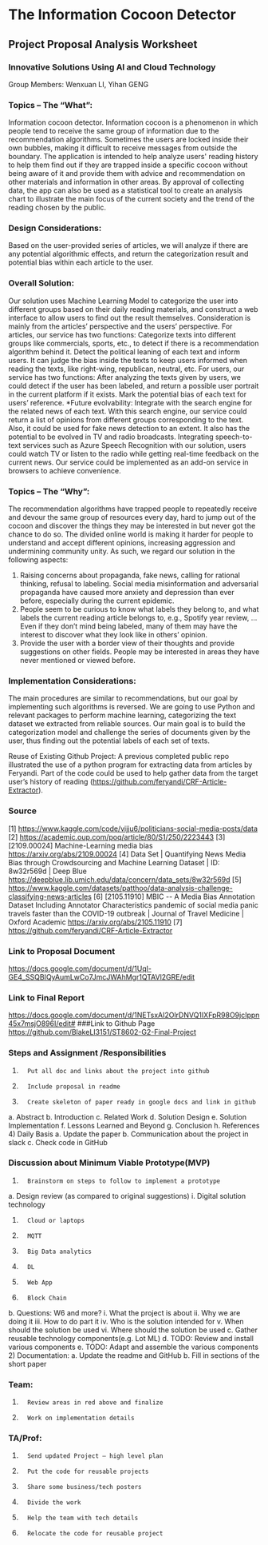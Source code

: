 # The Information Cocoon Detector

## Project Proposal Analysis Worksheet
### Innovative Solutions Using AI and Cloud Technology
 
Group Members: Wenxuan LI, Yihan GENG

 
### Topics – The “What”:

Information cocoon detector. Information cocoon is a phenomenon in which people tend to receive the same group of information due to the recommendation algorithms. Sometimes the users are locked inside their own bubbles, making it difficult to receive messages from outside the boundary.
The application is intended to help analyze users' reading history to help them find out if they are trapped inside a specific cocoon without being aware of it and provide them with advice and recommendation on other materials and information in other areas.
By approval of collecting data, the app can also be used as a statistical tool to create an analysis chart to illustrate the main focus of the current society and the trend of the reading chosen by the public.

### Design Considerations:
 
Based on the user-provided series of articles, we will analyze if there are any potential algorithmic effects, and return the categorization result and potential bias within each article to the user.

### Overall Solution:

Our solution uses Machine Learning Model to categorize the user into different groups based on their daily reading materials, and construct a web interface to allow users to find out the result themselves. Consideration is mainly from the articles’ perspective and the users’ perspective. 
For articles, our service has two functions:
Categorize texts into different groups like commercials, sports, etc., to detect if there is a recommendation algorithm behind it.
Detect the political leaning of each text and inform users. It can judge the bias inside the texts to keep users informed when reading the texts, like right-wing, republican, neutral, etc.
For users, our service has two functions:
After analyzing the texts given by users, we could detect if the user has been labeled, and return a possible user portrait in the current platform if it exists.
Mark the potential bias of each text for users’ reference.
*Future evolvability: 
Integrate with the search engine for the related news of each text. With this search engine, our service could return a list of opinions from different groups corresponding to the text. Also, it could be used for fake news detection to an extent.
It also has the potential to be evolved in TV and radio broadcasts. Integrating speech-to-text services such as Azure Speech Recognition with our solution, users could watch TV or listen to the radio while getting real-time feedback on the current news.
Our service could be implemented as an add-on service in browsers to achieve convenience. 


### Topics – The “Why”:

The recommendation algorithms have trapped people to repeatedly receive and devour the same group of resources every day, hard to jump out of the cocoon and discover the things they may be interested in but never got the chance to do so. The divided online world is making it harder for people to understand and accept different opinions, increasing aggression and undermining community unity. As such, we regard our solution in the following aspects:
1. Raising concerns about propaganda, fake news, calling for rational thinking, refusal to labeling. Social media misinformation and adversarial propaganda have caused more anxiety and depression than ever before, especially during the current epidemic.
2. People seem to be curious to know what labels they belong to, and what labels the current reading article belongs to, e.g., Spotify year review, … Even if they don’t mind being labeled, many of them may have the interest to discover what they look like in others’ opinion.
3. Provide the user with a border view of their thoughts and provide suggestions on other fields. People may be interested in areas they have never mentioned or viewed before.



### Implementation Considerations:

The main procedures are similar to recommendations, but our goal by implementing such algorithms is reversed. We are going to use Python and relevant packages to perform machine learning, categorizing the text dataset we extracted from reliable sources. Our main goal is to build the categorization model and challenge the series of documents given by the user, thus finding out the potential labels of each set of texts.

Reuse of Existing Github Project: 
A previous completed public repo illustrated the use of a python program for extracting data from articles by Feryandi. Part of the code could be used to help gather data from the target user’s history of reading (https://github.com/feryandi/CRF-Article-Extractor).


### Source
[1] https://www.kaggle.com/code/vijju6/politicians-social-media-posts/data
[2] https://academic.oup.com/poq/article/80/S1/250/2223443
[3] [2109.00024] Machine-Learning media bias
    https://arxiv.org/abs/2109.00024
[4] Data Set | Quantifying News Media Bias through Crowdsourcing and Machine Learning Dataset | ID: 8w32r569d | Deep Blue 
    https://deepblue.lib.umich.edu/data/concern/data_sets/8w32r569d
[5] https://www.kaggle.com/datasets/patthoo/data-analysis-challenge-classifying-news-articles
[6] [2105.11910] MBIC -- A Media Bias Annotation Dataset Including Annotator Characteristics pandemic of social media panic travels faster    	  than the COVID-19 outbreak | Journal of Travel Medicine | Oxford Academic
    https://arxiv.org/abs/2105.11910
[7] https://github.com/feryandi/CRF-Article-Extractor



### Link to Proposal Document 
https://docs.google.com/document/d/1Uql-GE4_SSQBIQyAumLwCo7JmcJWAhMgr1QTAVl2GRE/edit
### Link to Final Report 
https://docs.google.com/document/d/1NETsxAI2OlrDNVQ1IXFpR98O9jcIppn45x7msjO896I/edit#
###Link to Github Page
https://github.com/BlakeLI3151/ST8602-G2-Final-Project


### Steps and Assignment /Responsibilities
1)       Put all doc and links about the project into github
2)       Include proposal in readme
3)       Create skeleton of paper ready in google docs and link in github
a.       Abstract
b.       Introduction
c.        Related Work
d.       Solution Design
e.       Solution Implementation
f.         Lessons Learned and Beyond
g.       Conclusion
h.       References
4)       Daily Basis
a.       Update the paper
b.       Communication about the project in slack
c.        Check code in GitHub

### Discussion about Minimum Viable Prototype(MVP)
1)       Brainstorm on steps to follow to implement a prototype
a.       Design review (as compared to original suggestions)
   i.      Digital solution technology
1.       Cloud or laptops
2.       MQTT
3.       Big Data analytics
4.       DL
5.       Web App
6.       Block Chain
b.       Questions: W6 and more?
                       i.      What the project is about
                       ii.      Why we are doing it
                       iii.      How to do part it
                         iv.      Who is the solution intended for
                         v.      When should the solution be used
                         vi.      Where should the solution be used
c.        Gather reusable technology components(e.g. Lot ML)
d.       TODO: Review and install various components
e.       TODO: Adapt and assemble the various components
2)       Documentation:
a.       Update the readme and GitHub
b.       Fill in sections of the short paper




### Team:
1)       Review areas in red above and finalize
2)       Work on implementation details

### TA/Prof:
1)       Send updated Project – high level plan
2)       Put the code for reusable projects
3)       Share some business/tech posters
4)       Divide the work
5)       Help the team with tech details
6)       Relocate the code for reusable project
